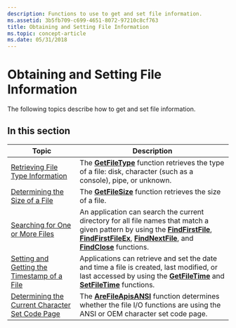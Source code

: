 ```yaml
---
description: Functions to use to get and set file information.
ms.assetid: 3b5fb709-c699-4651-8072-97210c8cf763
title: Obtaining and Setting File Information
ms.topic: concept-article
ms.date: 05/31/2018
---
```


# Obtaining and Setting File Information

The following topics describe how to get and set file information.

## In this section



| Topic                                                                                                             | Description                                                                                                                                                                                                                                                                                   |
|-------------------------------------------------------------------------------------------------------------------|-----------------------------------------------------------------------------------------------------------------------------------------------------------------------------------------------------------------------------------------------------------------------------------------------|
| [Retrieving File Type Information](retrieving-file-type-information.md)<br/>                               | The [**GetFileType**](/windows/desktop/api/FileAPI/nf-fileapi-getfiletype) function retrieves the type of a file: disk, character (such as a console), pipe, or unknown.<br/>                                                                                                                                               |
| [Determining the Size of a File](determining-the-size-of-a-file.md)<br/>                                   | The [**GetFileSize**](/windows/desktop/api/FileAPI/nf-fileapi-getfilesize) function retrieves the size of a file.<br/>                                                                                                                                                                                                      |
| [Searching for One or More Files](searching-for-one-or-more-files.md)<br/>                                 | An application can search the current directory for all file names that match a given pattern by using the [**FindFirstFile**](/windows/desktop/api/FileAPI/nf-fileapi-findfirstfilea), [**FindFirstFileEx**](/windows/desktop/api/FileAPI/nf-fileapi-findfirstfileexa), [**FindNextFile**](/windows/desktop/api/FileAPI/nf-fileapi-findnextfilea), and [**FindClose**](/windows/desktop/api/FileAPI/nf-fileapi-findclose) functions.<br/> |
| [Setting and Getting the Timestamp of a File](setting-and-getting-the-timestamp-of-a-file.md)<br/>         | Applications can retrieve and set the date and time a file is created, last modified, or last accessed by using the [**GetFileTime**](/windows/desktop/api/fileapi/nf-fileapi-getfiletime) and [**SetFileTime**](/windows/desktop/api/fileapi/nf-fileapi-setfiletime) functions.<br/>                                                                         |
| [Determining the Current Character Set Code Page](determining-the-current-character-set-code-page.md)<br/> | The [**AreFileApisANSI**](/windows/desktop/api/fileapi/nf-fileapi-arefileapisansi) function determines whether the file I/O functions are using the ANSI or OEM character set code page.<br/>                                                                                                                               |



 

 

